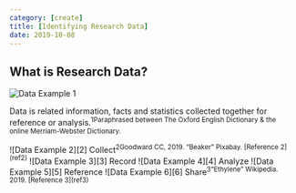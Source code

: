 ```yaml
---
category: [create]
title: [Identifying Research Data]
date: 2019-10-08
---
```


## What is Research Data?
![Data Example 1][1]  

Data is related  information, facts and statistics collected together for reference or analysis.<sup>1<span>Paraphrased between The Oxford English Dictionary & the online Merriam-Webster Dictionary. </span></sup>  

<span class="image-enclose">
<span>![Data Example 2][2]  
Collect<sup>2<span>Goodward CC, 2019. “Beaker” Pixabay. [Reference 2](ref2)</span></sup></span>
<span>![Data Example 3][3]  
Record</span>
<span>![Data Example 4][4]  
Analyze</span>
<span>![Data Example 5][5]  
Reference</span>
<span>![Data Example 6][6]  
Share<sup>3<span>“Ethylene” Wikipedia. 2019. [Reference 3](ref3)</span></sup></span>
</span>



[1]:/img/identifying-research-data/1.jpg#header
[2]:/img/identifying-research-data/2.png#body
[3]:/img/identifying-research-data/3.jpg#body
[4]:/img/identifying-research-data/4.jpg#body
[5]:/img/identifying-research-data/5.jpg#body
[6]:/img/identifying-research-data/6.jpg#body

[ref1]: https://pixabay.com/photos/science-laboratory-beaker-683264/
[ref3]: https://en.wikipedia.org/wiki/Ethylene
